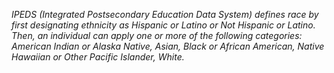 *IPEDS (Integrated Postsecondary Education Data System) defines race by first designating ethnicity as Hispanic or Latino or Not Hispanic or Latino. Then, an individual can apply one or more of the following categories: American Indian or Alaska Native, Asian, Black or African American, Native Hawaiian or Other Pacific Islander, White.*